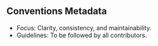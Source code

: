 ## Conventions Metadata
- Focus: Clarity, consistency, and maintainability.
- Guidelines: To be followed by all contributors.

